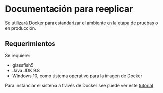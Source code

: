 # Documentación para reeplicar
Se utilizará Docker para estandarizar el ambiente en la etapa de pruebas o en producción.

## Requerimientos
Se requiere:
- glassfish5
- Java JDK 9.8
- Windows 10, como sistema operativo para la imagen de Docker

Para instanciar el sistema a través de Docker see puede ver este [tutorial](https://github.com/docker/labs/blob/master/windows/windows-containers/README.md)
